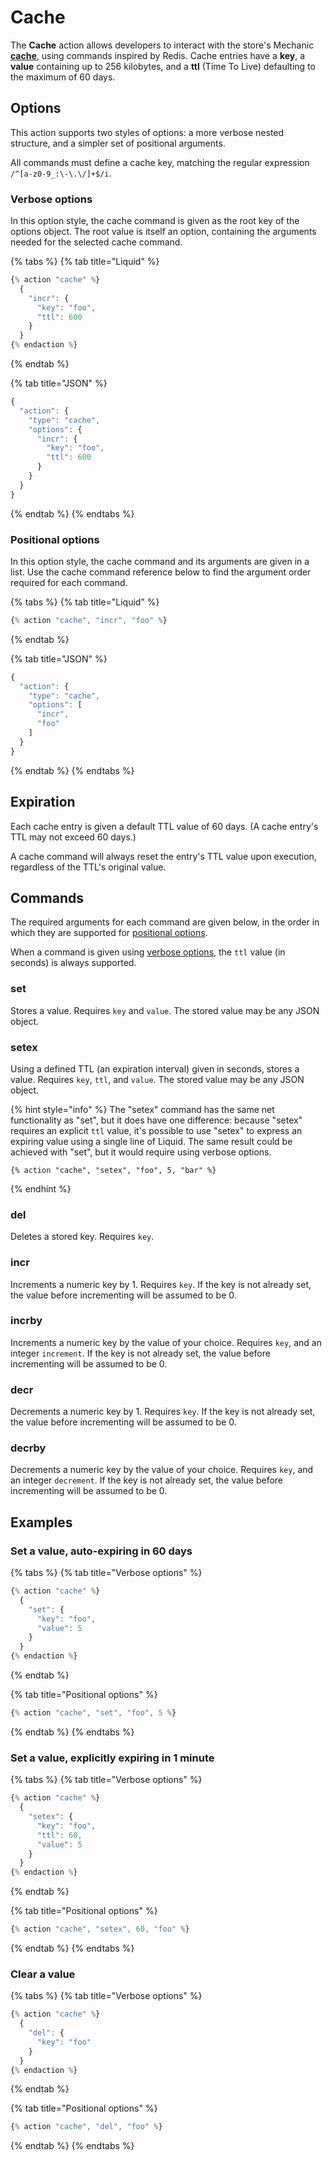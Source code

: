 # Cache

The **Cache** action allows developers to interact with the store's Mechanic [**cache**](../../platform/mechanic-cache/), using commands inspired by Redis. Cache entries have a **key**, a **value** containing up to 256 kilobytes, and a **ttl** \(Time To Live\) defaulting to the maximum of 60 days.

## Options

This action supports two styles of options: a more verbose nested structure, and a simpler set of positional arguments.

All commands must define a cache key, matching the regular expression `/^[a-z0-9_:\-\.\/]+$/i`.

### Verbose options

In this option style, the cache command is given as the root key of the options object. The root value is itself an option, containing the arguments needed for the selected cache command.

{% tabs %}
{% tab title="Liquid" %}
```javascript
{% action "cache" %}
  {
    "incr": {
      "key": "foo",
      "ttl": 600
    }
  }
{% endaction %}
```
{% endtab %}

{% tab title="JSON" %}
```javascript
{
  "action": {
    "type": "cache",
    "options": {
      "incr": {
        "key": "foo",
        "ttl": 600
      }
    }
  }
}
```
{% endtab %}
{% endtabs %}

### Positional options

In this option style, the cache command and its arguments are given in a list. Use the cache command reference below to find the argument order required for each command.

{% tabs %}
{% tab title="Liquid" %}
```javascript
{% action "cache", "incr", "foo" %}
```
{% endtab %}

{% tab title="JSON" %}
```javascript
{
  "action": {
    "type": "cache",
    "options": [
      "incr",
      "foo"
    ]
  }
}
```
{% endtab %}
{% endtabs %}

## Expiration

Each cache entry is given a default TTL value of 60 days. \(A cache entry's TTL may not exceed 60 days.\)

A cache command will always reset the entry's TTL value upon execution, regardless of the TTL's original value.

## Commands

The required arguments for each command are given below, in the order in which they are supported for [positional options](cache.md#positional-options).

When a command is given using [verbose options](cache.md#verbose-options), the `ttl` value \(in seconds\) is always supported.

### set

Stores a value. Requires `key` and `value`. The stored value may be any JSON object.

### setex

Using a defined TTL \(an expiration interval\) given in seconds, stores a value. Requires `key`, `ttl`, and `value`. The stored value may be any JSON object.

{% hint style="info" %}
The "setex" command has the same net functionality as "set", but it does have one difference: because "setex" requires an explicit `ttl` value, it's possible to use "setex" to express an expiring value using a single line of Liquid. The same result could be achieved with "set", but it would require using verbose options.

```text
{% action "cache", "setex", "foo", 5, "bar" %}
```
{% endhint %}

### del

Deletes a stored key. Requires `key`.

### incr

Increments a numeric key by 1. Requires `key`. If the key is not already set, the value before incrementing will be assumed to be 0.

### incrby

Increments a numeric key by the value of your choice. Requires `key`, and an integer `increment`. If the key is not already set, the value before incrementing will be assumed to be 0.

### decr

Decrements a numeric key by 1. Requires `key`. If the key is not already set, the value before incrementing will be assumed to be 0.

### decrby

Decrements a numeric key by the value of your choice. Requires `key`, and an integer `decrement`. If the key is not already set, the value before incrementing will be assumed to be 0.

## Examples

### Set a value, auto-expiring in 60 days

{% tabs %}
{% tab title="Verbose options" %}
```javascript
{% action "cache" %}
  {
    "set": {
      "key": "foo",
      "value": 5
    }
  }
{% endaction %}
```
{% endtab %}

{% tab title="Positional options" %}
```javascript
{% action "cache", "set", "foo", 5 %}
```
{% endtab %}
{% endtabs %}

### Set a value, explicitly expiring in 1 minute

{% tabs %}
{% tab title="Verbose options" %}
```javascript
{% action "cache" %}
  {
    "setex": {
      "key": "foo",
      "ttl": 60,
      "value": 5
    }
  }
{% endaction %}
```
{% endtab %}

{% tab title="Positional options" %}
```javascript
{% action "cache", "setex", 60, "foo" %}
```
{% endtab %}
{% endtabs %}

### Clear a value

{% tabs %}
{% tab title="Verbose options" %}
```javascript
{% action "cache" %}
  {
    "del": {
      "key": "foo"
    }
  }
{% endaction %}
```
{% endtab %}

{% tab title="Positional options" %}
```javascript
{% action "cache", "del", "foo" %}
```
{% endtab %}
{% endtabs %}

